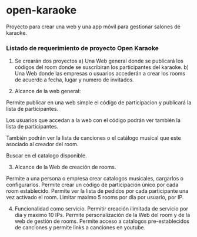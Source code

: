 # open-karaoke
Proyecto para crear una web y una app móvil para gestionar salones de karaoke.

### Listado de requerimiento de proyecto Open Karaoke

1. Se crearán dos proyectos a) Una Web general donde se publicará los códigos del room donde se suscribiran los participantes del karaoke. b) Una Web donde las empresas o usuarios accederán a crear los rooms de acuerdo a fecha, lugar y numero de invitados.

2. Alcance de la web general:

Permite publicar en una web simple el código de participacion y publicará la lista de participantes.

Los usuarios que accedan a la web con el código podrán ver también la lista de participantes.

También podrán ver la lista de canciones o el catálogo musical que este asociado al creador del room.

Buscar en el catalogo disponible.


3. Alcance de la Web de creación de rooms.

Permite a una persona o empresa crear catalogos musicales, cargarlos o configurarlos.
Permite crear un código de participación único por cada room establecido.
Permite ver la lista de pedidos por cada participante una vez activado el room.
Limitar maximo 5 rooms por día por usuario, por IP.

4. Funcionalidad como servicio.
Permitir creación ilimitada de servicio por dia y maximo 10 IPs.
Permite personalización de la Web del room y de la web de gestión de rooms.
Permite acceso a catalogos pre-establecidos de canciones y permite links a canciones en youtube.
